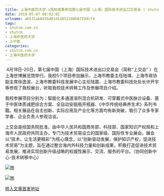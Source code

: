 ```yaml
---
title: 上海中医药大学->我校成果参加第七届中国（上海）国际技术进出口交易会 | shutcm.com.cn
date: 2019-05-07 00:02:02
urlname: ab531ab845bd01d14852198b0729dcf4
tags: 
- shutcm.com.cn
- shutcm
- 上海中医药大学
- 上中医
categories:
- shutcm.com.cn
- 上海中医药大学
---
```


 4月18日-20日，第七届中国（上海）国际技术进出口交易会（简称“上交会” ）在上海世博展览馆举行。我校5个项目参加展示，上海市教委主任陆靖、上海市政协副主席徐逸波、上海市教委科技发展中心主任陆震、上海市教委科技处处长许开宇等参观了我校展台，听取我校技术转移工作及参展项目介绍。

我校参展项目分别为：智能化多通道溶剂混合机研发、可穿戴式中医脉诊设备、基于中医体质减肥综合方案、全自动安瓿瓶开瓶器、《中华传统经典养生术》系列书籍。相关展品在自主创新、实际应用及产业化等方面均有新突破，吸引了众多专家学者、企业负责人参观洽谈。 

上交会是经国务院批准，由中华人民共和国商务部、科技部、国家知识产权局和上海市人民政府共同主办，专门为技术贸易设立的国家级、国际性专业展会。展会以“技术，让生活更精彩”为核心理念，以“创新驱动发展，保护知识产权，促进技术贸易”为主题，旨在通过整合海内外科技力量和创新成果，积极打造促进技术贸易发展，推进实现创新升级战略的权威性展示、交流、服务的平台。（协同创新中心-技术转移中心）

![图](https://www.shutcm.edu.cn/_upload/article/images/cb/44/1260edef41cc82b07ac0ceafc547/a085f906-c558-4c09-8f4e-b1bce7231040.jpg)

![图](https://www.shutcm.edu.cn/_upload/article/images/cb/44/1260edef41cc82b07ac0ceafc547/73c0dc6f-e5ea-476f-8166-93acd3a3fb5f.jpg)

[转入文章首发地址](https://www.shutcm.edu.cn/2019/0422/c221a102956/page.htm)